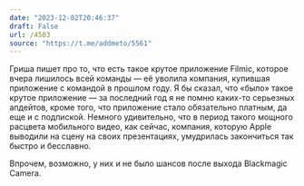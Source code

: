 ```yaml
---
date: "2023-12-02T20:46:37"
draft: False
url: /4503
source: "https://t.me/addmeto/5561"
---
```


Гриша пишет про то, что есть такое крутое приложение Filmic, которое вчера лишилось всей команды — её уволила компания, купившая приложение с командой в прошлом году. Я бы сказал, что «было» такое крутое приложение — за последний год я не помню каких-то серьезных апдейтов, кроме того, что приложение стало обязательно платным, да еще и с подпиской. Немного удивительно, что в период такого мощного расцвета мобильного видео, как сейчас, компания, которую Apple выводили на сцену на своих презентациях, умудрилась закончиться так быстро и бесславно.

Впрочем, возможно, у них и не было шансов после выхода Blackmagic Camera.

